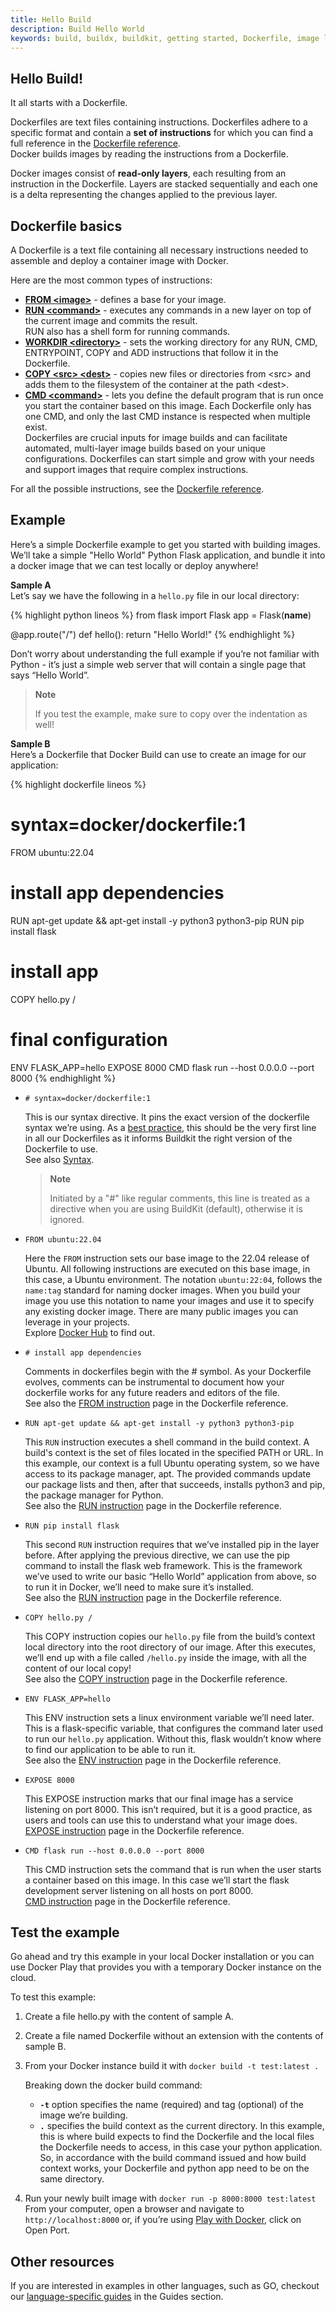```yaml
---
title: Hello Build
description: Build Hello World
keywords: build, buildx, buildkit, getting started, Dockerfile, image layers, build instructions, build context
---
```


## Hello Build!

It all starts with a Dockerfile.

Dockerfiles are text files containing instructions. Dockerfiles adhere to a specific format and contain a **set of instructions** for which you can find a full reference in the [Dockerfile reference](../engine/reference/builder).
<br/>Docker builds images by reading the instructions from a Dockerfile.

Docker images consist of **read-only layers**, each resulting from an instruction in the Dockerfile. Layers are stacked sequentially and each one is a delta representing the changes applied to the previous layer.

## Dockerfile basics

A Dockerfile is a text file containing all necessary instructions needed to assemble and deploy a container image with Docker.

Here are the most common types of instructions:
 
* [**FROM \<image\>**](../engine/reference/builder/#from) - defines a base for your image.
* [**RUN \<command\>**](../engine/reference/builder/#run) - executes any commands in a new layer on top of the current image and commits the result. <br/>RUN also has a shell form for running commands.
* [**WORKDIR \<directory\>**](../engine/reference/builder/#workdir) - sets the working directory for any RUN, CMD, ENTRYPOINT, COPY and ADD instructions that follow it in the Dockerfile.
* [**COPY \<src\> \<dest\>**](../engine/reference/builder/#copy) - copies new files or directories from \<src\> and adds them to the filesystem of the container at the path \<dest\>.
* [**CMD \<command\>**](../engine/reference/builder/#cmd) - lets you define the default program that is run once you start the container based on this image. Each Dockerfile only has one CMD, and only the last CMD instance is respected when multiple exist.
<br/>Dockerfiles are crucial inputs for image builds and can facilitate automated, multi-layer image builds based on your unique configurations. Dockerfiles can start simple and grow with your needs and support images that require complex instructions.
  
For all the possible instructions, see the [Dockerfile reference](../engine/reference/builder/).

## Example
Here’s a simple Dockerfile example to get you started with building images. We’ll take a simple "Hello World" Python Flask application, and bundle it into a docker image that we can test locally or deploy anywhere!

**Sample A**
<br/>Let’s say we have the following in a `hello.py` file in our local directory:

{% highlight python lineos %}
from flask import Flask
app = Flask(__name__)

@app.route("/")
def hello():
    return "Hello World!"
{% endhighlight %}

Don’t worry about understanding the full example if you’re not familiar with Python - it’s just a simple web server that will contain a single page that says “Hello World”.

> **Note** 
>
> If you test the example, make sure to copy over the indentation as well!

**Sample B**
<br/>Here’s a Dockerfile that Docker Build can use to create an image for our application:

{% highlight dockerfile lineos %}
# syntax=docker/dockerfile:1
FROM ubuntu:22.04

# install app dependencies
RUN apt-get update && apt-get install -y python3 python3-pip
RUN pip install flask

# install app
COPY hello.py /

# final configuration
ENV FLASK_APP=hello
    EXPOSE 8000
CMD flask run --host 0.0.0.0 --port 8000
{% endhighlight %}

* `# syntax=docker/dockerfile:1` 

    This is our syntax directive. It pins the exact version of the dockerfile syntax we’re using. As a [best practice](https://docs.docker.com/develop/develop-images/dockerfile_best-practices/), this should be the very first line in all our Dockerfiles as it informs Buildkit the right version of the Dockerfile to use. 
    <br/>See also [Syntax](../engine/reference/builder/#syntax).
    
    > **Note** 
    > 
    > Initiated by a "#" like regular comments, this line is treated as a directive when you are using BuildKit (default), otherwise it is ignored.


* `FROM ubuntu:22.04`

    Here the `FROM` instruction sets our base image to the 22.04 release of Ubuntu. All following instructions are executed on this base image, in this case, a Ubuntu environment. 
    The notation `ubuntu:22:04`, follows the `name:tag` standard for naming docker images. 
    When you build your image you use this notation to name your images and use it to specify any existing docker image.
    There are many public images you can leverage in your projects. <br/>Explore [Docker Hub](https://hub.docker.com/_/ubuntu/?tab=tags) to find out.

* `# install app dependencies`

    Comments in dockerfiles begin with the # symbol. 
    As your Dockerfile evolves, comments can be instrumental to document how your dockerfile works for any future readers and editors of the file. 
    <br/>See also the [FROM instruction](../engine/reference/builder/#from) page in the Dockerfile reference.

* `RUN apt-get update && apt-get install -y python3 python3-pip`

    This `RUN` instruction executes a shell command in the build context. A build's context is the set of files located in the specified PATH or URL. In this example, our context is a full Ubuntu operating system, so we have access to its package manager, apt. The provided commands update our package lists and then, after that succeeds, installs python3 and pip, the package manager for Python.<br/>See also the [RUN instruction](../engine/reference/builder/#run) page in the Dockerfile reference.

* `RUN pip install flask`

    This second `RUN` instruction requires that we’ve installed pip in the layer before. After applying the previous directive, we can use the pip command to install the flask web framework. This is the framework we’ve used to write our basic “Hello World” application from above, so to run it in Docker, we’ll need to make sure it’s installed. <br/>See also the [RUN instruction](../engine/reference/builder/#run) page in the Dockerfile reference.

* `COPY hello.py /`

    This COPY instruction copies our `hello.py` file from the build’s context local directory into the root directory of our image. After this executes, we’ll end up with a file called `/hello.py` inside the image, with all the content of our local copy! <br/> See also the [COPY instruction](../engine/reference/builder/#copy) page in the Dockerfile reference.
    

* `ENV FLASK_APP=hello` 

    This ENV instruction sets a linux environment variable we’ll need later. This is a flask-specific variable, that configures the command later used to run our `hello.py` application. Without this, flask wouldn’t know where to find our application to be able to run it. <br/>See also the [ENV instruction](../engine/reference/builder/#env) page in the Dockerfile reference.


* `EXPOSE 8000` 

    This EXPOSE instruction marks that our final image has a service listening on port 8000. This isn’t required, but it is a good practice, as users and tools can use this to understand what your image does. <br/>[EXPOSE instruction](../engine/reference/builder/#expose) page in the Dockerfile reference.

* `CMD flask run --host 0.0.0.0 --port 8000`

    This CMD instruction sets the command that is run when the user starts a container based on this image. In this case we’ll start the flask development server listening on all hosts on port 8000. <br/>[CMD instruction](../engine/reference/builder/#cmd) page in the Dockerfile reference.

## Test the example

Go ahead and try this example in your local Docker installation or you can use Docker Play that provides you with a temporary Docker instance on the cloud.

To test this example:
1. Create a file hello.py with the content of sample A.
2. Create a file named Dockerfile without an extension with the contents of sample B.
3. From your Docker instance build it with `docker build -t test:latest .`

    Breaking down the docker build command:  
    * **`-t`** option specifies the name (required) and tag (optional) of the image we’re building.  
    * **`.`** specifies the build context as the current directory. In this example, this is where build expects to find the Dockerfile and the local files the Dockerfile needs to access, in this case your python application.
    <br/>So, in accordance with the build command issued and how build context works, your Dockerfile and python app need to be on the same directory. 

4. Run your newly built image with `docker run -p 8000:8000 test:latest` 
From your computer, open a browser and navigate to `http://localhost:8000` or, if you’re using [Play with Docker](https://labs.play-with-docker.com), click on Open Port. 

## Other resources

If you are interested in examples in other languages, such as GO, checkout our [language-specific guides](../language/) in the Guides section.
